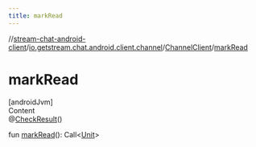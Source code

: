 ```yaml
---
title: markRead
---
```

//[stream-chat-android-client](../../../index.md)/[io.getstream.chat.android.client.channel](../index.md)/[ChannelClient](index.md)/[markRead](markRead.md)



# markRead  
[androidJvm]  
Content  
@[CheckResult](https://developer.android.com/reference/kotlin/androidx/annotation/CheckResult.html)()  
  
fun [markRead](markRead.md)(): Call&lt;[Unit](https://kotlinlang.org/api/latest/jvm/stdlib/kotlin/-unit/index.html)&gt;  



